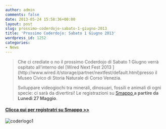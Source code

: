 ```yaml
---
author: admin
comments: false
date: 2013-05-24 15:58:36+00:00
layout: post
slug: prossimo-coderdojo-sabato-1-giugno-2013
title: 'Prossimo Coderdojo: Sabato 1 Giugno 2013'
wordpress_id: 1252
categories:
- News
---
```


<blockquote>Che ci crediate o no il prossimo Coderdojo di Sabato 1 Giugno verrà ospitato all'interno del [Wired Next Fest 2013 ](http://www.wired.it/storage/partner/nextfest/default.html)presso il Museo Civico di Storia Naturale di Corso Venezia.

Sviluppare videogiochi tra minerali, dinosuari, fossili e animali di ogni specie: ci sarà da divertirsi! Le registrazioni su [Smappo ](http://www.smappo.it/event/519f61dc22637_coderdojo-wirednextfest.html)**a partire da Lunedì 27 Maggio**.</blockquote>





#### [Clicca qui per registratri su Smappo >>](http://www.smappo.it/event/519f61dc22637_coderdojo-wirednextfest.html)




![coderlogo1](http://coderdojomilano.it/wp-content/uploads/2013/03/coderlogo11.png)
